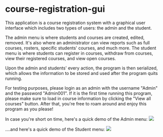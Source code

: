 # course-registration-gui

This application is a course registration system with a graphical user interface which includes two types of users: the admin and the student. 

The admin menu is where students and courses are created, edited, removed. It's also where an administrator can view reports such as full courses, rosters, specific students' courses, and much more. 
The student menu is where students can register in courses, withdraw from courses, view their registered courses, and view open courses.

Upon the admin and students' every action, the program is then serialized, which allows the information to be stored and used after the program quits running. 

For testing purposes, please login as an admin with the username "Admin" and the password "Admin001". If it is the first time running this program, please make sure to load in course information by clicking the "View all courses" button. After that, you're free to roam around and enjoy this program as you please!

In case you're short on time, here's a quick demo of the Admin menu:
![](https://github.com/jmassre/course-registration-gui/blob/master/AdminGIF.gif)


....and here's a quick demo of the Student menu:
![](https://github.com/jmassre/course-registration-gui/blob/master/Student.gif)
